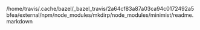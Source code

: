 /home/travis/.cache/bazel/_bazel_travis/2a64cf83a87a03ca94c0172492a5bfea/external/npm/node_modules/mkdirp/node_modules/minimist/readme.markdown